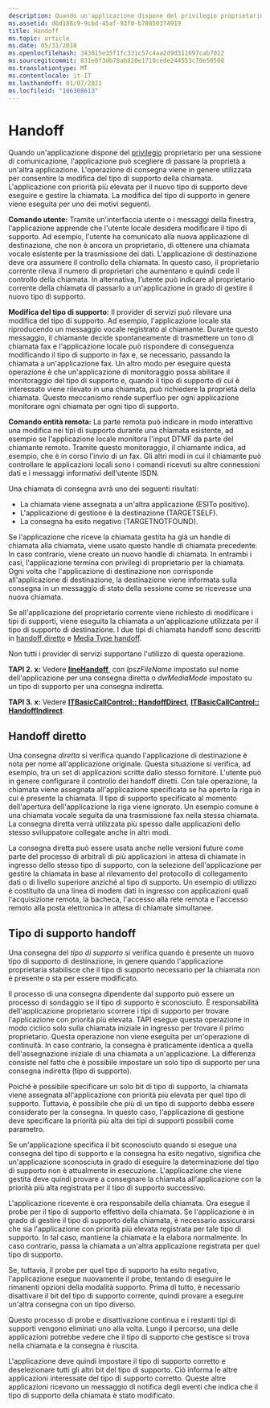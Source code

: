 ```yaml
---
description: Quando un'applicazione dispone del privilegio proprietario per una sessione di comunicazione, l'applicazione può scegliere di passare la proprietà a un'altra applicazione.
ms.assetid: d6d188c9-9cbd-45af-93f0-b78850374919
title: Handoff
ms.topic: article
ms.date: 05/31/2018
ms.openlocfilehash: 343815e35f1fc331c57c4aa2d9d311697cab7022
ms.sourcegitcommit: 831e8f3db78ab820e1710cede244553c70e50500
ms.translationtype: MT
ms.contentlocale: it-IT
ms.lasthandoff: 01/07/2021
ms.locfileid: "106308613"
---
```

# <a name="handoffs"></a>Handoff

Quando un'applicazione dispone del [privilegio](privilege-ovr.md) proprietario per una sessione di comunicazione, l'applicazione può scegliere di passare la proprietà a un'altra applicazione. L'operazione di consegna viene in genere utilizzata per consentire la modifica del tipo di supporto della chiamata. L'applicazione con priorità più elevata per il nuovo tipo di supporto deve eseguire e gestire la chiamata. La modifica del tipo di supporto in genere viene eseguita per uno dei motivi seguenti.

**Comando utente:** Tramite un'interfaccia utente o i messaggi della finestra, l'applicazione apprende che l'utente locale desidera modificare il tipo di supporto. Ad esempio, l'utente ha comunicato alla nuova applicazione di destinazione, che non è ancora un proprietario, di ottenere una chiamata vocale esistente per la trasmissione dei dati. L'applicazione di destinazione deve ora assumere il controllo della chiamata. In questo caso, il proprietario corrente rileva il numero di proprietari che aumentano e quindi cede il controllo della chiamata. In alternativa, l'utente può indicare al proprietario corrente della chiamata di passarlo a un'applicazione in grado di gestire il nuovo tipo di supporto.

**Modifica del tipo di supporto:** Il provider di servizi può rilevare una modifica del tipo di supporto. Ad esempio, l'applicazione locale sta riproducendo un messaggio vocale registrato al chiamante. Durante questo messaggio, il chiamante decide spontaneamente di trasmettere un tono di chiamata fax e l'applicazione locale può rispondere di conseguenza modificando il tipo di supporto in fax e, se necessario, passando la chiamata a un'applicazione fax. Un altro modo per eseguire questa operazione è che un'applicazione di monitoraggio possa abilitare il monitoraggio del tipo di supporto e, quando il tipo di supporto di cui è interessato viene rilevato in una chiamata, può richiedere la proprietà della chiamata. Questo meccanismo rende superfluo per ogni applicazione monitorare ogni chiamata per ogni tipo di supporto.

**Comando entità remota:** La parte remota può indicare in modo interattivo una modifica nei tipi di supporto durante una chiamata esistente, ad esempio se l'applicazione locale monitora l'input DTMF da parte del chiamante remoto. Tramite questo monitoraggio, il chiamante indica, ad esempio, che è in corso l'invio di un fax. Gli altri modi in cui il chiamante può controllare le applicazioni locali sono i comandi ricevuti su altre connessioni dati e i messaggi informativi dell'utente ISDN.

Una chiamata di consegna avrà uno dei seguenti risultati:

-   La chiamata viene assegnata a un'altra applicazione (ESITo positivo).
-   L'applicazione di gestione è la destinazione (TARGETSELF).
-   La consegna ha esito negativo (TARGETNOTFOUND).

Se l'applicazione che riceve la chiamata gestita ha già un handle di chiamata alla chiamata, viene usato questo handle di chiamata precedente. In caso contrario, viene creato un nuovo handle di chiamata. In entrambi i casi, l'applicazione termina con privilegi di proprietario per la chiamata. Ogni volta che l'applicazione di destinazione non corrisponde all'applicazione di destinazione, la destinazione viene informata sulla consegna in un messaggio di stato della sessione come se ricevesse una nuova chiamata.

Se all'applicazione del proprietario corrente viene richiesto di modificare i tipi di supporti, viene eseguita la chiamata a un'applicazione utilizzata per il tipo di supporto di destinazione. I due tipi di chiamata handoff sono descritti in [handoff diretto](#directed-handoffs) e [Media Type handoff](#media-type-handoffs).

Non tutti i provider di servizi supportano l'utilizzo di questa operazione.

**TAPI 2. x:** Vedere [**lineHandoff**](/windows/win32/api/tapi/nf-tapi-linehandoff), con *lpszFileName* impostato sul nome dell'applicazione per una consegna diretta o *dwMediaMode* impostato su un tipo di supporto per una consegna indiretta.

**TAPI 3. x:** Vedere [**ITBasicCallControl:: HandoffDirect**](/windows/desktop/api/tapi3if/nf-tapi3if-itbasiccallcontrol-handoffdirect), [**ITBasicCallControl:: HandoffIndirect**](/windows/desktop/api/tapi3if/nf-tapi3if-itbasiccallcontrol-handoffindirect).

## <a name="directed-handoffs"></a>Handoff diretto

Una consegna *diretta* si verifica quando l'applicazione di destinazione è nota per nome all'applicazione originale. Questa situazione si verifica, ad esempio, tra un set di applicazioni scritte dallo stesso fornitore. L'utente può in genere configurare il controllo dei handoff diretti. Con tale operazione, la chiamata viene assegnata all'applicazione specificata se ha aperto la riga in cui è presente la chiamata. Il tipo di supporto specificato al momento dell'apertura dell'applicazione la riga viene ignorato. Un esempio comune è una chiamata vocale seguita da una trasmissione fax nella stessa chiamata. La consegna diretta verrà utilizzata più spesso dalle applicazioni dello stesso sviluppatore collegate anche in altri modi.

La consegna diretta può essere usata anche nelle versioni future come parte del processo di arbitrali di più applicazioni in attesa di chiamate in ingresso dello stesso tipo di supporto, con la selezione dell'applicazione per gestire la chiamata in base al rilevamento del protocollo di collegamento dati o di livello superiore anziché al tipo di supporto. Un esempio di utilizzo è costituito da una linea di modem dati in ingresso con applicazioni quali l'acquisizione remota, la bacheca, l'accesso alla rete remota e l'accesso remoto alla posta elettronica in attesa di chiamate simultanee.

## <a name="media-type-handoffs"></a>Tipo di supporto handoff

Una consegna del *tipo di supporto* si verifica quando è presente un nuovo tipo di supporto di destinazione, in genere quando l'applicazione proprietaria stabilisce che il tipo di supporto necessario per la chiamata non è presente o sta per essere modificato.

Il processo di una consegna dipendente dal supporto può essere un processo di sondaggio se il tipo di supporto è sconosciuto. È responsabilità dell'applicazione proprietario scorrere i tipi di supporto per trovare l'applicazione con priorità più elevata. TAPI esegue questa operazione in modo ciclico solo sulla chiamata iniziale in ingresso per trovare il primo proprietario. Questa operazione non viene eseguita per un'operazione di continuità. In caso contrario, la consegna è praticamente identica a quella dell'assegnazione iniziale di una chiamata a un'applicazione. La differenza consiste nel fatto che è possibile impostare un solo tipo di supporto per una consegna indiretta (tipo di supporto).

Poiché è possibile specificare un solo bit di tipo di supporto, la chiamata viene assegnata all'applicazione con priorità più elevata per quel tipo di supporto. Tuttavia, è possibile che più di un tipo di supporto debba essere considerato per la consegna. In questo caso, l'applicazione di gestione deve specificare la priorità più alta dei tipi di supporti possibili come parametro.

Se un'applicazione specifica il bit sconosciuto quando si esegue una consegna del tipo di supporto e la consegna ha esito negativo, significa che un'applicazione sconosciuta in grado di eseguire la determinazione del tipo di supporto non è attualmente in esecuzione. L'applicazione che viene gestita deve quindi provare a consegnare la chiamata all'applicazione con la priorità più alta registrata per il tipo di supporto successivo.

L'applicazione ricevente è ora responsabile della chiamata. Ora esegue il probe per il tipo di supporto effettivo della chiamata. Se l'applicazione è in grado di gestire il tipo di supporto della chiamata, è necessario assicurarsi che sia l'applicazione con priorità più elevata registrata per tale tipo di supporto. In tal caso, mantiene la chiamata e la elabora normalmente. In caso contrario, passa la chiamata a un'altra applicazione registrata per quel tipo di supporto.

Se, tuttavia, il probe per quel tipo di supporto ha esito negativo, l'applicazione esegue nuovamente il probe, tentando di eseguire le rimanenti opzioni della modalità supporto. Prima di tutto, è necessario disattivare il bit del tipo di supporto corrente, quindi provare a eseguire un'altra consegna con un tipo diverso.

Questo processo di probe e disattivazione continua e i restanti tipi di supporti vengono eliminati uno alla volta. Lungo il percorso, una delle applicazioni potrebbe vedere che il tipo di supporto che gestisce si trova nella chiamata e la consegna è riuscita.

L'applicazione deve quindi impostare il tipo di supporto corretto e deselezionare tutti gli altri bit del tipo di supporto. Ciò informa le altre applicazioni interessate del tipo di supporto corretto. Queste altre applicazioni ricevono un messaggio di notifica degli eventi che indica che il tipo di supporto della chiamata è stato modificato.

 

 
